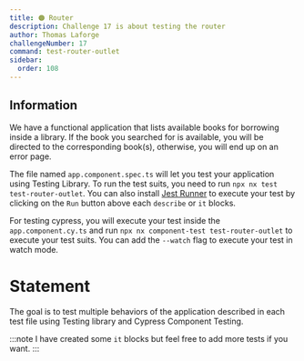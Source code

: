 ```yaml
---
title: 🟠 Router
description: Challenge 17 is about testing the router
author: Thomas Laforge
challengeNumber: 17
command: test-router-outlet
sidebar:
  order: 108
---
```


## Information

We have a functional application that lists available books for borrowing inside a library. If the book you searched for is available, you will be directed to the corresponding book(s), otherwise, you will end up on an error page.

The file named `app.component.spec.ts` will let you test your application using Testing Library. To run the test suits, you need to run `npx nx test test-router-outlet`. You can also install [Jest Runner](https://marketplace.visualstudio.com/items?itemName=firsttris.vscode-jest-runner) to execute your test by clicking on the `Run` button above each `describe` or `it` blocks.

For testing cypress, you will execute your test inside the `app.component.cy.ts` and run `npx nx component-test test-router-outlet` to execute your test suits. You can add the `--watch` flag to execute your test in watch mode.

# Statement

The goal is to test multiple behaviors of the application described in each test file using Testing library and Cypress Component Testing.

:::note
I have created some `it` blocks but feel free to add more tests if you want.
:::
